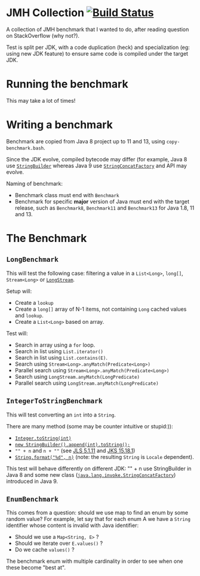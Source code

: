# JMH Collection [![Build Status](https://travis-ci.org/glhez/jmh-collections.svg?branch=master)](https://travis-ci.org/glhez/jmh-collections)

A collection of JMH benchmark that I wanted to do, after reading question on StackOverflow (why not?).

Test is split per JDK, with a code duplication (heck) and specialization (eg: using new JDK feature) to ensure same code is compiled under the target JDK.

# Running the benchmark

This may take a lot of times!

# Writing a benchmark

Benchmark are copied from Java 8 project up to 11 and 13, using `copy-benchmark.bash`.

Since the JDK evolve, compiled bytecode may differ (for example, Java 8 use [`StringBuilder`][6] whereas Java 9 use [`StringConcatFactory`][1] and API may evolve.

Naming of benchmark:

- Benchmark class must end with `Benchmark`
- Benchmark for specific **major** version of Java must end with the target release, such as `Benchmark8`, `Benchmark11` and `Benchmark13` for Java 1.8, 11 and 13.


# The Benchmark

## `LongBenchmark`

This will test the following case: filtering a value in a `List<Long>`, `long[]`, `Stream<Long>` or [`LongStream`][7].

Setup will:

- Create a `lookup`
- Create a `long[]` array of N-1 items, not containing `Long` cached values and `lookup`.
- Create a `List<Long>` based on array.

Test will:

- Search in array using a `for` loop.
- Search in list using `List.iterator()`
- Search in list using `List.contains(E)`.
- Search using `Stream<Long>.anyMatch(Predicate<Long>)`
- Parallel search using `Stream<Long>.anyMatch(Predicate<Long>)`
- Search using `LongStream.anyMatch(LongPredicate)`
- Parallel search using `LongStream.anyMatch(LongPredicate)`

## `IntegerToStringBenchmark`

This will test converting an `int` into a `String`.

There are many method (some may be counter intuitive or stupid:)):

- [`Integer.toString(int)`][2]
- [`new StringBuilder().append(int).toString();`][6]
- `"" + n` and `n + ""` (see [JLS 5.1.11][3] and [JKS 15.18.1][4])
- [`String.format("%d", n)`][5] (note: the resulting `String` is `Locale` dependent).

This test will behave differently on different JDK: "" + n use StringBuilder in Java 8 and some new class ([`java.lang.invoke.StringConcatFactory`][1])  introduced in Java 9.

## `EnumBenchmark`

This comes from a question: should we use map to find an enum by some random value? For example, let say that for each enum A we have a `String` identifier whose content is invalid with Java identifier:

- Should we use a `Map<String, E>` ?
- Should we iterate over `E.values()` ?
- Do we cache `values()` ?

The benchmark enum with multiple cardinality in order to see when one these become "best at".



[1]: https://docs.oracle.com/en/java/javase/11/docs/api/java.base/java/lang/invoke/StringConcatFactory.html
[2]: https://docs.oracle.com/en/java/javase/11/docs/api/java/lang/Integer.html#toString-int-
[3]: https://docs.oracle.com/javase/specs/jls/se8/html/jls-15.html#jls-15.18.1
[4]: https://docs.oracle.com/javase/specs/jls/se8/html/jls-5.html#jls-5.1.11
[5]: https://docs.oracle.com/en/java/javase/11/docs/api/java.base/java/lang/String.html#format(java.lang.String,java.lang.Object...)
[6]: https://docs.oracle.com/en/java/javase/11/docs/api/java.base/java/lang/StringBuilder.html#append(int)
[7]: https://docs.oracle.com/en/java/javase/11/docs/api/java.base/java/util/stream/LongStream.html
